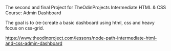The second and final Project for TheOdinProjects Intermediate HTML & CSS Course: Admin Dashboard

The goal is to (re-)create a basic dashboard using html, css and heavy focus on css-grid.

https://www.theodinproject.com/lessons/node-path-intermediate-html-and-css-admin-dashboard
